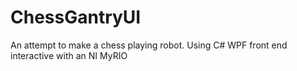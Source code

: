 # ChessGantryUI
An attempt to make a chess playing robot. Using  C# WPF front end interactive with an NI MyRIO

